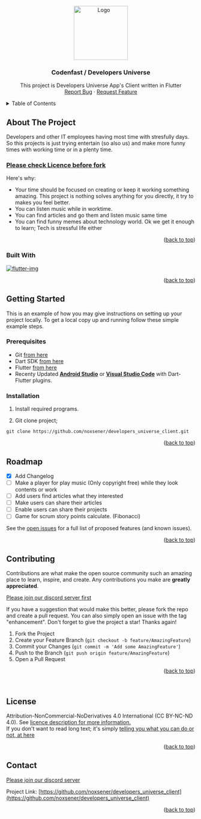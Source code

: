 <!--
[![Contributors][contributors-shield]][contributors-url]
[![Forks][forks-shield]][forks-url]
[![Stargazers][stars-shield]][stars-url]
[![Issues][issues-shield]][issues-url]
[![MIT License][license-shield]][license-url]
[![LinkedIn][linkedin-shield]][linkedin-url]
-->


<!-- PROJECT LOGO -->
<br id="readme-top" />
<div align="center">
  <a href="https://codenfast.com">
    <img src="https://app.codenfast.com:8443/api/rest/server-files/system/image/codenfast.com/012021/DevelopersUniverse-logo.png" alt="Logo" width="144" height="144">
  </a>

  <h3 align="center">Codenfast / Developers Universe</h3>

  <p align="center">
    This project is Developers Universe App's Client written in Flutter
    <br />
    <!--
    <a href="https://github.com/othneildrew/Best-README-Template"><strong>Explore the docs »</strong></a>
    <br />
    <br />
    <a href="https://github.com/othneildrew/Best-README-Template">View Demo</a>
    ·
    -->
    <a href="https://github.com/noxsener/developers_universe_client/issues">Report Bug</a>
    ·
    <a href="https://github.com/noxsener/developers_universe_client/issues">Request Feature</a>
  </p>
</div>



<!-- TABLE OF CONTENTS -->
<details>
  <summary>Table of Contents</summary>
  <ol>
    <li>
      <a href="#about-the-project">About The Project</a>
      <ul>
        <li><a href="#built-with">Built With</a></li>
      </ul>
    </li>
    <li>
      <a href="#getting-started">Getting Started</a>
      <ul>
        <li><a href="#prerequisites">Prerequisites</a></li>
        <li><a href="#installation">Installation</a></li>
      </ul>
    </li>
    <li><a href="#roadmap">Roadmap</a></li>
    <li><a href="#contributing">Contributing</a></li>
    <li><a href="#license">License</a></li>
    <li><a href="#contact">Contact</a></li>
  </ol>
</details>



<!-- ABOUT THE PROJECT -->
## About The Project

<!--
[![Product Name Screen Shot][product-screenshot]](https://example.com)
-->

Developers and other IT employees having most time with stresfully days. So this projects is just trying entertain (so also us) and make more funny times with working time or in a plenty time.

### <a href="#licence">Please check Licence before fork</a>

Here's why:
* Your time should be focused on creating or keep it working something amazing. This project is nothing solves anything for you directly, it try to makes you feel better.
* You can listen music while in worktime.
* You can find articles and go them and listen music same time
* You can find funny memes about technology world. Ok we get it enough to learn; Tech is stressful life either


<p align="right">(<a href="#readme-top">back to top</a>)</p>

### Built With

[![flutter-img][flutter-img]][Flutter-url]

<p align="right">(<a href="#readme-top">back to top</a>)</p>


<!-- GETTING STARTED -->
## Getting Started

This is an example of how you may give instructions on setting up your project locally.
To get a local copy up and running follow these simple example steps.

### Prerequisites
* Git [from here](https://git-scm.com/downloads)
* Dart SDK [from here](https://dart.dev/get-dart)
* Flutter [from here](https://docs.flutter.dev/get-started/install)
* Recenty Updated **[Android Studio](https://developer.android.com/studio)** or **[Visual Studio Code](https://code.visualstudio.com/download)** with Dart-Flutter plugins.

### Installation

1. Install required programs.

2. Git clone project;
```
git clone https://github.com/noxsener/developers_universe_client.git
```

<p align="right">(<a href="#readme-top">back to top</a>)</p>

<!-- USAGE EXAMPLES -->
<!--
## Usage

Use this space to show useful examples of how a project can be used. Additional screenshots, code examples and demos work well in this space. You may also link to more resources.

_For more examples, please refer to the [Documentation](https://example.com)_

<p align="right">(<a href="#readme-top">back to top</a>)</p>
-->


<!-- ROADMAP -->
## Roadmap

- [x] Add Changelog
- [ ] Make a player for play music (Only copyright free) while they look contents or work
- [ ] Add users find articles what they interested
- [ ] Make users can share their articles
- [ ] Enable users can share their projects
- [ ] Game for scrum story points calculate. (Fibonacci)

See the [open issues](https://github.com/noxsener/developers_universe_client/issues) for a full list of proposed features (and known issues).

<p align="right">(<a href="#readme-top">back to top</a>)</p>



<!-- CONTRIBUTING -->
## Contributing

Contributions are what make the open source community such an amazing place to learn, inspire, and create. Any contributions you make are **greatly appreciated**.

[Please join our discord server first](https://discord.gg/d3F8ggDs)

If you have a suggestion that would make this better, please fork the repo and create a pull request. You can also simply open an issue with the tag "enhancement".
Don't forget to give the project a star! Thanks again!

1. Fork the Project
2. Create your Feature Branch (`git checkout -b feature/AmazingFeature`)
3. Commit your Changes (`git commit -m 'Add some AmazingFeature'`)
4. Push to the Branch (`git push origin feature/AmazingFeature`)
5. Open a Pull Request

<p align="right">(<a href="#readme-top">back to top</a>)</p>

<!-- LICENSE -->
<br id="licence">

## License

Attribution-NonCommercial-NoDerivatives 4.0 International (CC BY-NC-ND 4.0). See <a href="https://creativecommons.org/licenses/by-nc-nd/4.0/legalcode"> licence description for more information. </a>
<br>
If you don't want to read long text; it's simply [telling you what you can do or not, at here](https://creativecommons.org/licenses/by-nc-nd/4.0/)

<p align="right">(<a href="#readme-top">back to top</a>)</p>

<!-- CONTACT -->
## Contact

[Please join our discord server](https://discord.gg/d3F8ggDs)

Project Link: [https://github.com/noxsener/developers_universe_client](https://github.com/noxsener/developers_universe_client)

<p align="right">(<a href="#readme-top">back to top</a>)</p>

<!-- MARKDOWN LINKS & IMAGES -->
<!-- https://www.markdownguide.org/basic-syntax/#reference-style-links -->
[flutter-img]: https://docs.flutter.dev/assets/images/shared/brand/flutter/logo/flutter-lockup.png
[Flutter-url]: https://docs.flutter.dev/
